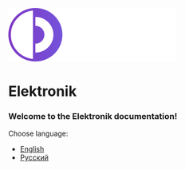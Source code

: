 ﻿![](Images/Logo.svg)

# Elektronik

### Welcome to the Elektronik documentation!

Choose language:
- [English](Home-EN.md)
- [Русский](Home-RU.md)